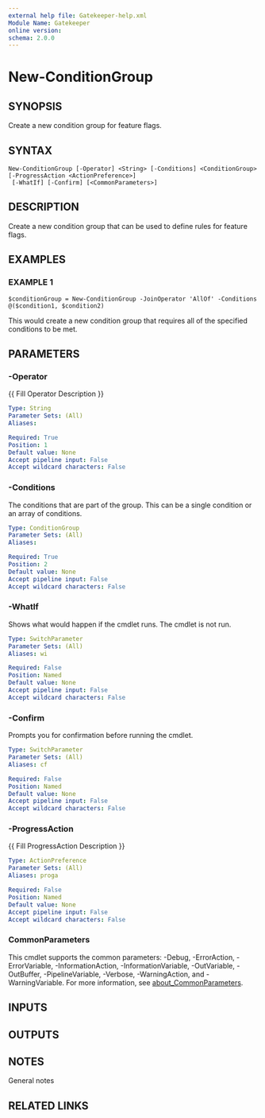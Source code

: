 ```yaml
---
external help file: Gatekeeper-help.xml
Module Name: Gatekeeper
online version:
schema: 2.0.0
---
```


# New-ConditionGroup

## SYNOPSIS
Create a new condition group for feature flags.

## SYNTAX

```
New-ConditionGroup [-Operator] <String> [-Conditions] <ConditionGroup> [-ProgressAction <ActionPreference>]
 [-WhatIf] [-Confirm] [<CommonParameters>]
```

## DESCRIPTION
Create a new condition group that can be used to define rules for feature flags.

## EXAMPLES

### EXAMPLE 1
```
$conditionGroup = New-ConditionGroup -JoinOperator 'AllOf' -Conditions @($condition1, $condition2)
```

This would create a new condition group that requires all of the specified conditions to be met.

## PARAMETERS

### -Operator
{{ Fill Operator Description }}

```yaml
Type: String
Parameter Sets: (All)
Aliases:

Required: True
Position: 1
Default value: None
Accept pipeline input: False
Accept wildcard characters: False
```

### -Conditions
The conditions that are part of the group.
This can be a single condition or an array of conditions.

```yaml
Type: ConditionGroup
Parameter Sets: (All)
Aliases:

Required: True
Position: 2
Default value: None
Accept pipeline input: False
Accept wildcard characters: False
```

### -WhatIf
Shows what would happen if the cmdlet runs.
The cmdlet is not run.

```yaml
Type: SwitchParameter
Parameter Sets: (All)
Aliases: wi

Required: False
Position: Named
Default value: None
Accept pipeline input: False
Accept wildcard characters: False
```

### -Confirm
Prompts you for confirmation before running the cmdlet.

```yaml
Type: SwitchParameter
Parameter Sets: (All)
Aliases: cf

Required: False
Position: Named
Default value: None
Accept pipeline input: False
Accept wildcard characters: False
```

### -ProgressAction
{{ Fill ProgressAction Description }}

```yaml
Type: ActionPreference
Parameter Sets: (All)
Aliases: proga

Required: False
Position: Named
Default value: None
Accept pipeline input: False
Accept wildcard characters: False
```

### CommonParameters
This cmdlet supports the common parameters: -Debug, -ErrorAction, -ErrorVariable, -InformationAction, -InformationVariable, -OutVariable, -OutBuffer, -PipelineVariable, -Verbose, -WarningAction, and -WarningVariable. For more information, see [about_CommonParameters](http://go.microsoft.com/fwlink/?LinkID=113216).

## INPUTS

## OUTPUTS

## NOTES
General notes

## RELATED LINKS
